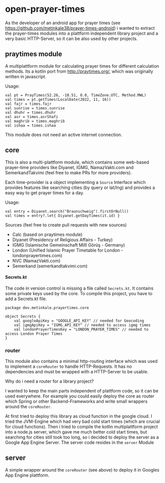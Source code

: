 # open-prayer-times

As the developer of an android app for prayer times (see https://github.com/metinkale38/prayer-times-android) i wanted to extract the prayer-times modules into a plattform independent library project and a very basic HTTP-Server, so it can be also used by other projects.

## praytimes module

A multiplattform module for calculating prayer times for different calculation methods. Its a kotlin port from http://praytimes.org/, which was originally written in javascript. 

Usage:

    val pt = PrayTimes(52.26, -10.51, 0.0, TimeZone.UTC, Method.MWL)
    val times = pt.getTimes(LocalDate(2022, 11, 16))
    val fajr = times.fajr
    val sunrise = times.sunrise
    val dhuhr = times.dhuhr
    val asr = times.asrShafi 
    val maghrib = times.maghrib
    val ishaa = times.ishaa

This module does not need an active internet connection. 

## core

This is also a multi-plattform module, which contains some web-based prayer-time providers like Diyanet, IGMG, NamazVakti.com and SemerkandTakvimi (feel free to make PRs for more providers).

Each time-provider is a object implementing a `Source` Interface which provides features like searching cities (by query or lat/lng) and provides a easy way to get prayer times for a day.

Usage:

    val entry = Diyanet.search("Braunschweig").firstOrNull()
    val times = entry?.let{ Diyanet.getDayTimes(it.id) }

Sources (feel free to create pull requests with new sources)
 - Calc (based on praytimes module)
 - Diyanet (Presidency of Religious Affairs - Turkey)
 - IGMG (Islamische Gemeinschaft Millî Görüş - Germany)
 - London (Unified Islamic Prayer Timetable for London - londonprayertimes.com)
 - NVC (NamazVakti.com)
 - Semerkand (semerkandtakvimi.com)

#### Secrets.kt

The code in version control is missing a file called `Secrets.kt`. It contains some private keys used by the core. To compile this project, you have to add a Secrets.kt file.

    package dev.metinkale.prayertimes.core

    object Secrets {
        val googleApiKey = "GOOGLE_API_KEY" // needed for Geocoding
        val igmgApiKey = "IGMG_API_KEY" // needed to access igmg times
        val londonPrayerTimesKey = "LONDON_PRAYER_TIMES" // needed to access London Prayer Times
    }

### router

This module also contains a minimal http-routing interface which was used to implement a `coreRouter` to handle HTTP-Requests. It has no dependencies and must be wrapped with a HTTP-Server to be usable. 

Why do i need a router for a library project?

I wanted to keep the main parts independent of plattform code, so it can be used everywhere. For example you could easily deploy the core as router which Spring or other Backend-Frameworks and write small wrappers around the `coreRouter`. 

At first tried to deploy this library as cloud function in the google cloud. I tried the JVM-Engine which had very bad cold start times (which are crucial for cloud functions). Then i tried to compile the kotlin multiplattform project into a node.js server, which gave me much better cold start times, but searching for cities still took too long, so i decided to deploy the server as a Google App Engine Server. The server code resides in the `server` Module


## server

A simple wrapper around the `coreRouter` (see above) to deploy it in Googles App Engine plattform.